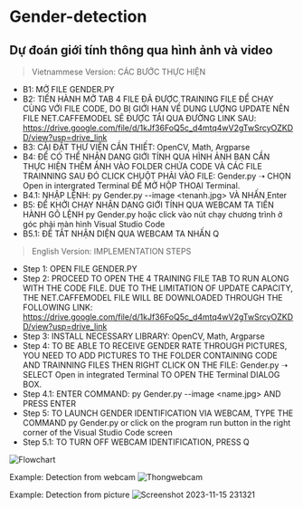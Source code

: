 # Gender-detection
Dự đoán giới tính thông qua hình ảnh và video
----------------------------------------------------------------------

> Vietnammese Version:
CÁC BƯỚC THỰC HIỆN

- B1: MỞ FILE GENDER.PY
- B2: TIẾN HÀNH MỞ TAB 4 FILE ĐÃ ĐƯỢC TRAINING FILE ĐỂ CHẠY CÙNG VỚI FILE CODE, DO BỊ GIỚI HẠN VỀ DUNG LƯỢNG UPDATE NÊN FILE NET.CAFFEMODEL SẼ ĐƯỢC TẢI QUA ĐƯỜNG LINK SAU: https://drive.google.com/file/d/1kJf36FoQ5c_d4mtq4wV2gTwSrcyOZKDD/view?usp=drive_link
- B3: CÀI ĐẶT THƯ VIỆN CẦN THIẾT: OpenCV, Math, Argparse
- B4: ĐỂ CÓ THỂ NHẬN DANG GIỚI TÍNH QUA HÌNH ẢNH BẠN CẦN THỰC HIỆN THÊM ẢNH VÀO FOLDER CHỨA CODE VÀ CÁC FILE TRAINNING SAU ĐÓ CLICK CHUỘT PHẢI VÀO FILE: Gender.py ➝ CHỌN Open in intergrated Terminal ĐỂ MỞ HỘP THOẠI Terminal.
- B4.1: NHẬP LỆNH: py Gender.py --image <tenanh.jpg> VÀ NHẤN Enter
- B5: ĐỂ KHỞI CHẠY NHẬN DẠNG GIỚI TÍNH QUA WEBCAM TA TIẾN HÀNH GÕ LỆNH py Gender.py hoặc click vào nút chạy chương trình ở góc phải màn hình Visual Studio Code
- B5.1: ĐỂ TẮT NHẬN DIỆN QUA WEBCAM TA NHẤN Q

> English Version:
IMPLEMENTATION STEPS

- Step 1: OPEN FILE GENDER.PY
- Step 2: PROCEED TO OPEN THE 4 TRAINING FILE TAB TO RUN ALONG WITH THE CODE FILE. DUE TO THE LIMITATION OF UPDATE CAPACITY, THE NET.CAFFEMODEL FILE WILL BE DOWNLOADED THROUGH THE FOLLOWING LINK: https://drive.google.com/file/d/1kJf36FoQ5c_d4mtq4wV2gTwSrcyOZKDD/view?usp=drive_link
- Step 3: INSTALL NECESSARY LIBRARY: OpenCV, Math, Argparse
- Step 4: TO BE ABLE TO RECEIVE GENDER RATE THROUGH PICTURES, YOU NEED TO ADD PICTURES TO THE FOLDER CONTAINING CODE AND TRAINNING FILES THEN RIGHT CLICK ON THE FILE: Gender.py ➝ SELECT Open in integrated Terminal TO OPEN THE Terminal DIALOG BOX.
- Step 4.1: ENTER COMMAND: py Gender.py --image <name.jpg> AND PRESS ENTER
- Step 5: TO LAUNCH GENDER IDENTIFICATION VIA WEBCAM, TYPE THE COMMAND py Gender.py or click on the program run button in the right corner of the Visual Studio Code screen
- Step 5.1: TO TURN OFF WEBCAM IDENTIFICATION, PRESS Q


![Flowchart](https://github.com/LeVoHoangThong/Gender-detection/assets/116576158/969d4ca8-e8ac-43b6-8995-36321fa06839)

Example: Detection from webcam
![Thongwebcam](https://github.com/LeVoHoangThong/Gender-detection/assets/116576158/34d54a77-f5f5-4e72-bb34-2a6b5593067b)


Example: Detection from picture
![Screenshot 2023-11-15 231321](https://github.com/LeVoHoangThong/Gender-detection/assets/116576158/08b8249c-cc06-4521-abc6-5ab695a226db)


